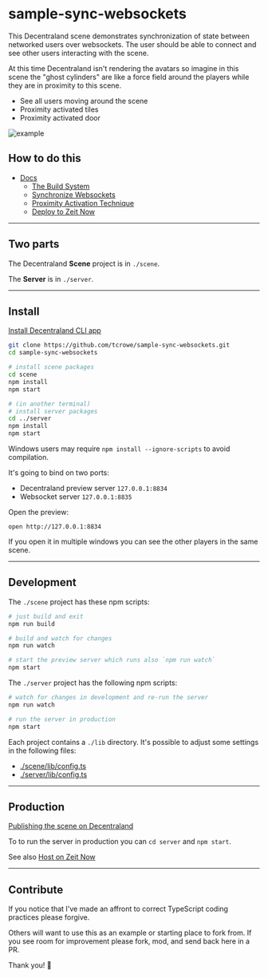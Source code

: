 
# sample-sync-websockets

This Decentraland scene demonstrates synchronization of state between networked users over websockets. The user should be able to connect and see other users interacting with the scene.

At this time Decentraland isn't rendering the avatars so imagine in this scene the "ghost cylinders" are like a force field around the players while they are in proximity to this scene.

+ See all users moving around the scene
+ Proximity activated tiles
+ Proximity activated door

![example](./img/2018-10-12-websockets01.gif)

## How to do this

+ [Docs](./docs/readme.md)
  * [The Build System](./docs/build-system.md)
  * [Synchronize Websockets](./docs/synchronize-websockets.md)
  * [Proximity Activation Technique](./docs/proximity-activation.md)
  * [Deploy to Zeit Now](./docs/host-on-zeit-now.md)

---

## Two parts

The Decentraland **Scene** project is in `./scene`.

The **Server** is in `./server`.

---

## Install

[Install Decentraland CLI app](https://docs.decentraland.org/getting-started/installation-guide/)

```sh
git clone https://github.com/tcrowe/sample-sync-websockets.git
cd sample-sync-websockets

# install scene packages
cd scene
npm install
npm start

# (in another terminal)
# install server packages
cd ../server
npm install
npm start
```

Windows users may require `npm install --ignore-scripts` to avoid compilation.

It's going to bind on two ports:
+ Decentraland preview server `127.0.0.1:8834`
+ Websocket server `127.0.0.1:8835`

Open the preview:

`open http://127.0.0.1:8834`

If you open it in multiple windows you can see the other players in the same scene.

---

## Development

The `./scene` project has these npm scripts:

```sh
# just build and exit
npm run build

# build and watch for changes
npm run watch

# start the preview server which runs also `npm run watch`
npm start
```

The `./server` project has the following npm scripts:

```sh
# watch for changes in development and re-run the server
npm run watch

# run the server in production
npm start
```

Each project contains a `./lib` directory. It's possible to adjust some settings in the following files:

+ [./scene/lib/config.ts](./scene/lib/config.ts)
+ [./server/lib/config.ts](./server/lib/config.ts)

---

## Production

[Publishing the scene on Decentraland](https://docs.decentraland.org/getting-started/publishing/)

To to run the server in production you can `cd server` and `npm start`.

See also [Host on Zeit Now](./docs/host-on-zeit-now.md)

---

## Contribute

If you notice that I've made an affront to correct TypeScript coding practices please forgive.

Others will want to use this as an example or starting place to fork from. If you see room for improvement please fork, mod, and send back here in a PR.

Thank you! 🤗

